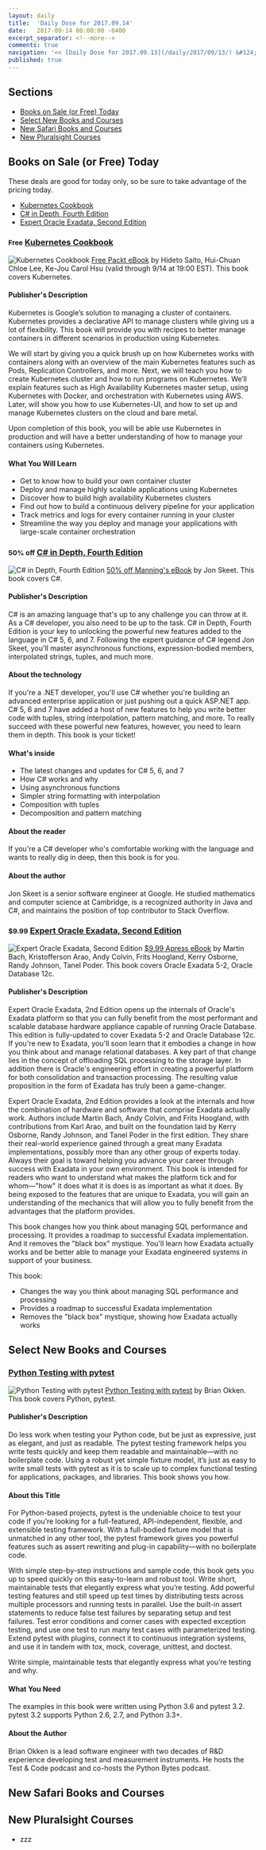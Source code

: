 ```yaml
---
layout: daily
title:  'Daily Dose for 2017.09.14'
date:   2017-09-14 00:00:00 -0400
excerpt_separator: <!--more-->
comments: true
navigation: '<< [Daily Dose for 2017.09.13](/daily/2017/09/13/) &#124; [Sep 2017](/daily/2017/09/) &#124; [2017](/daily/2017/) &#124; [Daily Dose for 2017.09.15](/daily/2017/09/15/) >>'
published: true
---
```

## Sections
* <a href="#sale">Books on Sale (or Free) Today</a>
* <a href="#select">Select New Books and Courses</a>
* <a href="#safari">New Safari Books and Courses</a>
* <a href="#pluralsight">New Pluralsight Courses</a>

<a name="sale"></a>
## Books on Sale (or Free) Today ##
These deals are good for today only, so be sure to take advantage of the pricing today.

* <a href="#packt">Kubernetes Cookbook</a>
* <a href="#manning">C# in Depth, Fourth Edition</a>
* <a href="#apress">Expert Oracle Exadata, Second Edition</a>

<a name="packt"></a>
### <small>Free</small> [Kubernetes Cookbook](https://www.packtpub.com/packt/offers/free-learning)
![Kubernetes Cookbook](/assets/img/learning/packt/kubernetes-cookbook.jpg)
[Free Packt eBook](https://www.packtpub.com/packt/offers/free-learning) by Hideto Saito, Hui-Chuan Chloe Lee, Ke-Jou Carol Hsu (valid through 9/14 at 19:00 EST). This book covers Kubernetes.

#### Publisher's Description
Kubernetes is Google’s solution to managing a cluster of containers. Kubernetes provides a declarative API to manage clusters while giving us a lot of flexibility. This book will provide you with recipes to better manage containers in different scenarios in production using Kubernetes.

We will start by giving you a quick brush up on how Kubernetes works with containers along with an overview of the main Kubernetes features such as Pods, Replication Controllers, and more. Next, we will teach you how to create Kubernetes cluster and how to run programs on Kubernetes. We’ll explain features such as High Availability Kubernetes master setup, using Kubernetes with Docker, and orchestration with Kubernetes using AWS. Later, will show you how to use Kubernetes-UI, and how to set up and manage Kubernetes clusters on the cloud and bare metal.

Upon completion of this book, you will be able use Kubernetes in production and will have a better understanding of how to manage your containers using Kubernetes.

#### What You Will Learn
* Get to know how to build your own container cluster
* Deploy and manage highly scalable applications using Kubernetes
* Discover how to build high availability Kubernetes clusters
* Find out how to build a continuous delivery pipeline for your application
* Track metrics and logs for every container running in your cluster
* Streamline the way you deploy and manage your applications with large-scale container orchestration

<a name="manning"></a>
### <small>50% off</small> [C# in Depth, Fourth Edition](https://www.manning.com/dotd)
![C# in Depth, Fourth Edition](/assets/img/learning/manning/csharp-in-depth-fourth-edition-meap.png)
[50% off Manning's eBook](https://www.manning.com/dotd) by Jon Skeet. This book covers C#.

#### Publisher's Description
C# is an amazing language that's up to any challenge you can throw at it. As a C# developer, you also need to be up to the task. C# in Depth, Fourth Edition is your key to unlocking the powerful new features added to the language in C# 5, 6, and 7. Following the expert guidance of C# legend Jon Skeet, you'll master asynchronous functions, expression-bodied members, interpolated strings, tuples, and much more.

#### About the technology
If you're a .NET developer, you'll use C# whether you're building an advanced enterprise application or just pushing out a quick ASP.NET app. C# 5, 6 and 7 have added a host of new features to help you write better code with tuples, string interpolation, pattern matching, and more. To really succeed with these powerful new features, however, you need to learn them in depth. This book is your ticket!

#### What's inside
* The latest changes and updates for C# 5, 6, and 7
* How C# works and why
* Using asynchronous functions
* Simpler string formatting with interpolation
* Composition with tuples
* Decomposition and pattern matching

#### About the reader
If you're a C# developer who's comfortable working with the language and wants to really dig in deep, then this book is for you.

#### About the author
Jon Skeet is a senior software engineer at Google. He studied mathematics and computer science at Cambridge, is a recognized authority in Java and C#, and maintains the position of top contributor to Stack Overflow.

<a name="apress"></a>
### <small>$9.99</small> [Expert Oracle Exadata, Second Edition](http://www.apress.com/us/book/9781430262411)
![Expert Oracle Exadata, Second Edition](/assets/img/learning/apress/expert-oracle-exadata-second-edition.png)
[$9.99 Apress eBook](http://www.apress.com/us/book/9781430262411) by Martin Bach, Kristofferson Arao, Andy Colvin, Frits Hoogland, Kerry Osborne, Randy Johnson, Tanel Poder. This book covers Oracle Exadata 5-2, Oracle Database 12c.

#### Publisher's Description
Expert Oracle Exadata, 2nd Edition opens up the internals of Oracle's Exadata platform so that you can fully benefit from the most performant and scalable database hardware appliance capable of running Oracle Database. This edition is fully-updated to cover Exadata 5-2 and Oracle Database 12c. If you're new to Exadata, you'll soon learn that it embodies a change in how you think about and manage relational databases. A key part of that change lies in the concept of offloading SQL processing to the storage layer. In addition there is Oracle's engineering effort in creating a powerful platform for both consolidation and transaction processing. The resulting value proposition in the form of Exadata has truly been a game-changer.

Expert Oracle Exadata, 2nd Edition provides a look at the internals and how the combination of hardware and software that comprise Exadata actually work. Authors include Martin Bach, Andy Colvin, and Frits Hoogland, with contributions from Karl Arao, and built on the foundation laid by Kerry Osborne, Randy Johnson, and Tanel Poder in the first edition. They share their real-world experience gained through a great many Exadata implementations, possibly more than any other group of experts today. Always their goal is toward helping you advance your career through success with Exadata in your own environment. This book is intended for readers who want to understand what makes the platform tick and for whom—"how" it does what it is does is as important as what it does. By being exposed to the features that are unique to Exadata, you will gain an understanding of the mechanics that will allow you to fully benefit from the advantages that the platform provides.

This book changes how you think about managing SQL performance and processing. It provides a roadmap to successful Exadata implementation. And it removes the "black box" mystique. You'll learn how Exadata actually works and be better able to manage your Exadata engineered systems in support of your business. 

This book:
* Changes the way you think about managing SQL performance and processing
* Provides a roadmap to successful Exadata implementation
* Removes the "black box" mystique, showing how Exadata actually works



<a name="select"></a>
## Select New Books and Courses ##

### [Python Testing with pytest](https://pragprog.com/book/bopytest/python-testing-with-pytest)
![Python Testing with pytest](/assets/img/learning/pragmatic/python-testing-with-pytest.jpg)
[Python Testing with pytest](https://pragprog.com/book/bopytest/python-testing-with-pytest) by Brian Okken. This book covers Python, pytest.

#### Publisher's Description
Do less work when testing your Python code, but be just as expressive, just as elegant, and just as readable. The pytest testing framework helps you write tests quickly and keep them readable and maintainable—with no boilerplate code. Using a robust yet simple fixture model, it’s just as easy to write small tests with pytest as it is to scale up to complex functional testing for applications, packages, and libraries. This book shows you how.

#### About this Title
For Python-based projects, pytest is the undeniable choice to test your code if you’re looking for a full-featured, API-independent, flexible, and extensible testing framework. With a full-bodied fixture model that is unmatched in any other tool, the pytest framework gives you powerful features such as assert rewriting and plug-in capability—with no boilerplate code.

With simple step-by-step instructions and sample code, this book gets you up to speed quickly on this easy-to-learn and robust tool. Write short, maintainable tests that elegantly express what you’re testing. Add powerful testing features and still speed up test times by distributing tests across multiple processors and running tests in parallel. Use the built-in assert statements to reduce false test failures by separating setup and test failures. Test error conditions and corner cases with expected exception testing, and use one test to run many test cases with parameterized testing. Extend pytest with plugins, connect it to continuous integration systems, and use it in tandem with tox, mock, coverage, unittest, and doctest.

Write simple, maintainable tests that elegantly express what you’re testing and why.

#### What You Need
The examples in this book were written using Python 3.6 and pytest 3.2. pytest 3.2 supports Python 2.6, 2.7, and Python 3.3+.

#### About the Author
Brian Okken is a lead software engineer with two decades of R&D experience developing test and measurement instruments. He hosts the Test & Code podcast and co-hosts the Python Bytes podcast.


<a name="safari"></a>
## New Safari Books and Courses ## 

<a name="pluralsight"></a>
## New Pluralsight Courses ## 
* zzz
